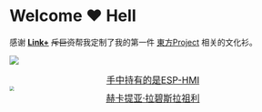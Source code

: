 # Welcome ♥ Hell

感谢 **[Link+](https://sotwild.github.io/blog/link/introduction/Link.html)** ~~斥巨资~~帮我定制了我的第一件 [東方Project](/popularization/20220223.html) 相关的文化衫。

![](https://i2.imgu.cc/images/2022/08/29/CXEBD.jpg)

<center><font size="3"><a href="/blog/sotwild/20220812.html" target="" title="">手中持有的是ESP-HMI</a></font></center>



<img src="https://upload.thwiki.cc/5/54/%E8%B5%AB%E5%8D%A1%E6%8F%90%E4%BA%9A%C2%B7%E6%8B%89%E7%A2%A7%E6%96%AF%E6%8B%89%E7%A5%96%E5%88%A9%EF%BC%88%E7%BB%80%E7%8F%A0%E4%BC%A0%E7%AB%8B%E7%BB%98%EF%BC%89.png" style="zoom:50%;" />

<center><font size="3"><a href="https://thwiki.cc/%E8%B5%AB%E5%8D%A1%E6%8F%90%E4%BA%9A%C2%B7%E6%8B%89%E7%A2%A7%E6%96%AF%E6%8B%89%E7%A5%96%E5%88%A9" target="" title="">赫卡提亚·拉碧斯拉祖利</a></font></center>